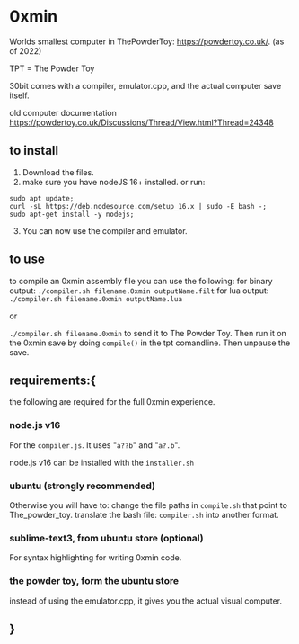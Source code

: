 # 0xmin
Worlds smallest computer in ThePowderToy: https://powdertoy.co.uk/. (as of 2022)

TPT = The Powder Toy

30bit
comes with a compiler, emulator.cpp, and the actual computer save itself.

old computer documentation
https://powdertoy.co.uk/Discussions/Thread/View.html?Thread=24348

## to install
1. Download the files.
2. make sure you have nodeJS 16+ installed.
or run:
```
sudo apt update;
curl -sL https://deb.nodesource.com/setup_16.x | sudo -E bash -;
sudo apt-get install -y nodejs;
```
3. You can now use the compiler and emulator.

## to use
to compile an 0xmin assembly file you can use the following:
for binary output: `./compiler.sh filename.0xmin outputName.filt`
for lua output: `./compiler.sh filename.0xmin outputName.lua`

or

`./compiler.sh filename.0xmin` to send it to The Powder Toy. Then run it on the 0xmin save by doing `compile()` in the tpt comandline. Then unpause the save.

## requirements:{
the following are required for the full 0xmin experience.
### node.js v16
For the `compiler.js`. It uses "`a??b`" and "`a?.b`".

node.js v16 can be installed with the `installer.sh`
### ubuntu (strongly recommended)
Otherwise you will have to:
	change the file paths in `compile.sh` that point to The_powder_toy.
	translate the bash file: `compiler.sh` into another format.
### sublime-text3, from ubuntu store (optional)
For syntax highlighting for writing 0xmin code.
### the powder toy, form the ubuntu store 
instead of using the emulator.cpp, it gives you the actual visual computer.

## }
